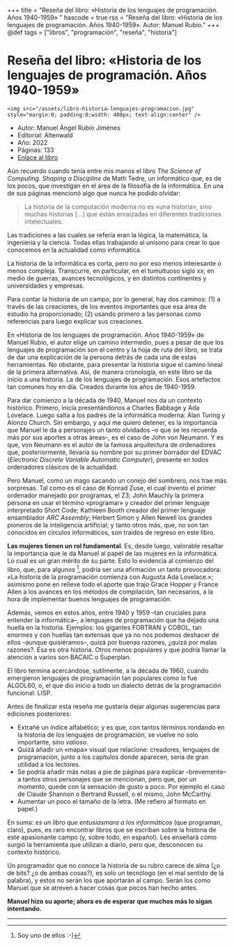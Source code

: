 +++
title = "Reseña del libro: «Historia de los lenguajes de programación. Años 1940-1959» "
hascode = true
rss = "Reseña del libro: «Historia de los lenguajes de programación. Años 1940-1959». Autor: Manuel Rubio."
+++
@def tags = ["libros", "programación", "reseña", "historia"]

# Reseña del libro: «Historia de los lenguajes de programación. Años 1940-1959» 

~~~
<img src="/assets/libro-historia-lenguajes-programacion.jpg"  style="margin:0; padding:0;width: 400px; text-align:center" />
~~~

- Autor: Manuel Ángel Rubio Jiménes
- Editorial: Altenwald
- Año: 2022
- Páginas: 133
- [Enlace al libro](https://altenwald.com/historia-de-los-lenguajes-de-programacion)

Aún recuerdo cuando tenía entre mis manos el libro *The Science of Computing. Shaping a Discipline* de Matti Tedre, un informático que, es de los pocos, que investigan en el área de la filosofía de la informática. En una de sus páginas mencionó algo que nunca he podido olvidar:

> La historia de la computación moderna no es «una historia», sino muchas historias [...] que están enraizadas en diferentes tradiciones intelectuales.

Las tradiciones a las cuales se refería eran la lógica, la matemática, la ingeniería y la ciencia. Todas ellas trabajando al unísono para crear lo que conocemos en la actualidad como informática. 

La historia de la informática es corta, pero no por eso menos interesante o menos compleja. Transcurre, en particular, en el tumultuoso siglo xx; en medio de guerras, avances tecnológicos, y en distintos continentes y universidades y empresas. 

Para contar la historia de un campo, por lo general, hay dos caminos: (1) a través de las creaciones, de los eventos importantes que esa área de estudio ha proporcionado; (2) usando primero a las personas como referencias para luego explicar sus creaciones. 

En «Historia de los lenguajes de programación. Años 1940-1959» de Manuel Rubio, el autor elige un camino intermedio, pues a pesar de que los lenguajes de programación son el centro y la hoja de ruta del libro, se trata de dar una explicación de la persona detrás de cada una de estas herramientas. No obstante, para presentar la historia sigue el camino lineal de la primera alternativa. Así, de manera cronología, en este libro se da inicio a una historia. La de los lenguajes de programación. Esos artefactos tan comunes hoy en día. Creados durante los años de 1940-1959.

Para dar comienzo a la década de 1940, Manuel nos da un contexto histórico. Primero, inicia presentándonos a Charles Babbage y Ada Lovelace. Luego salta a los padres de la informática moderna: Alan Turing y Alonzo Church. Sin embargo, y aquí me quiero detener, es la importancia que Manuel le da a personajes un tanto olvidados –o que se les recuerda más por sus aportes a otras áreas–, es el caso de John von Neumann. Y es que, von Neumann es el autor de la famosa arquitectura de ordenadores que, posteriormente, llevaría su nombre por su primer borrador del EDVAC (*Electronic Discrete Variable Automatic Computer*), presente en todos ordenadores clásicos de la actualidad.  

Pero Manuel, como un mago sacando un conejo del sombrero, nos trae más sorpresas. Tal como es el caso de Konrad Zuse, el cual invento el primer ordenador manejado por programas, el Z3; John Mauchly la primera persona en usar el término «programar» y creador del primer lenguaje interpretado Short Code; Kathleen Booth creador del primer lenguaje ensamblador *ARC Assembly*; Herbert Simon y Allen Newell los grandes pioneros de la inteligencia artificial; y tanto otros más, que, no son tan conocidos en círculos informáticos, son traídos de regreso en este libro.

**Las mujeres tienen un rol fundamental**. Es, desde luego, valorable resaltar la importancia que le da Manuel al papel de las mujeres en la informática. Lo cual es un gran mérito de su parte. Esto lo evidencia al comienzo del libro, que, para algunos [^1], podría ser una afirmación un tanto provocadora: «La historia de la programación comienza con Augusta Ada Lovelace.»; asimismo pone en relieve todo el aporte que trajo Grace Hopper y France Allen a los avances en los métodos de compilación, tan necesarios, a la hora de implementar buenos lenguajes de programación.

Además, vemos en estos años, entre 1940 y 1959 –tan cruciales para entender la informática–, a lenguajes de programación que ha dejado una huella en la historia. Ejemplos: los gigantes FORTRAN y COBOL, tan enormes y con huellas tan extensas que ya no nos podemos deshacer de ellos –aunque quisiéramos–, quizá por buenas razones, ¿quizá por malas razones?. Esa es otra historia. Otros menos populares y que podría llamar la atención a varios son BACAIC o Superplan. 

El libro termina acercándose, sutilmente, a la década de 1960, cuando emergieron lenguajes de programación tan populares como lo fue ALGOL60, o, el que dio inicio a todo un dialecto detrás de la programación funcional: LISP.

Antes de finalizar esta reseña me gustaría dejar algunas sugerencias para ediciones posteriores: 

- Extrañé un índice alfabético; y es que, con tantos términos rondando en la historia de los lenguajes de programación, se vuelve no solo importante, sino *valioso*. 
- Quizá añadir un «mapa» visual que relacione: creadores, lenguajes de programación, junto a los capítulos donde aparecen, sería de gran utilidad a los lectores.
- Se podría añadir más notas a pie de páginas para explicar –brevemente– a tantos otros personajes que se mencionan, pero que, por un momento, quede con la sensación de gusto a poco. Por ejemplo el caso de Claude Shannon o Bertrand Russell, o el mismo, John McCarthy.
- Aumentar un poco el tamaño de la letra. (Me refiero al formato en papel.)  

En suma: *es un libro que entusiasmara a los informáticos* (que programan, claro), pues, es raro encontrar libros que se escriban sobre la historia de este apasionante campo (y, sobre todo, en español). Les enseñará cómo surgió la herramienta que utilizan a diario, pero que, desconocen su contexto histórico. 

Un programador que no conoce la historia de su rubro carece de alma (¿o de bits? ¿o de ambas cosas?), es solo un tecnólogo (en el mal sentido de la palabra), y estos no serán los que aportarán al campo. Serán los como Manuel que se atreven a hacer cosas que pocos han hecho antes. 

**Manuel hizo su aporte; ahora es de esperar que muchos más lo sigan intentando.**

---


[^1]: Soy uno de ellos :-)